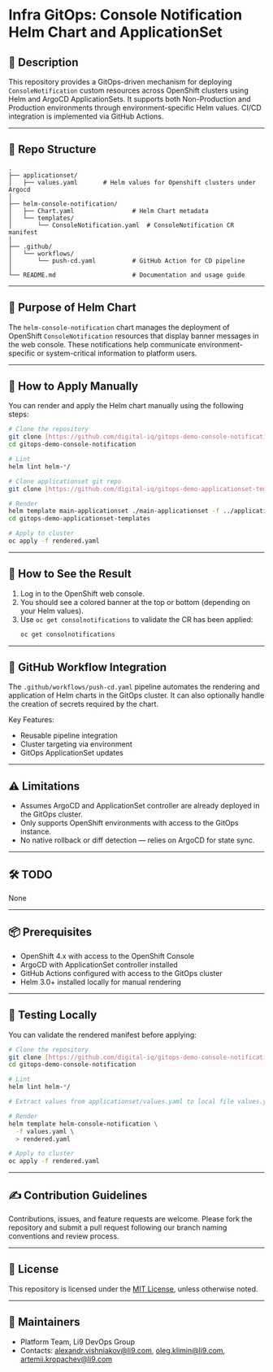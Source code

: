 # Infra GitOps: Console Notification Helm Chart and ApplicationSet

## 📖 Description

This repository provides a GitOps-driven mechanism for deploying `ConsoleNotification` custom resources across OpenShift clusters using Helm and ArgoCD ApplicationSets. It supports both Non-Production and Production environments through environment-specific Helm values. CI/CD integration is implemented via GitHub Actions.

---

## 📁 Repo Structure

```
.
├── applicationset/
│   ├── values.yaml       # Helm values for Openshift clusters under Argocd
│
├── helm-console-notification/
│   ├── Chart.yaml                # Helm Chart metadata
│   └── templates/
│       └── ConsoleNotification.yaml  # ConsoleNotification CR manifest
│
├── .github/
│   └── workflows/
│       └── push-cd.yaml          # GitHub Action for CD pipeline
│
└── README.md                     # Documentation and usage guide
```

---

## 🎯 Purpose of Helm Chart

The `helm-console-notification` chart manages the deployment of OpenShift `ConsoleNotification` resources that display banner messages in the web console. These notifications help communicate environment-specific or system-critical information to platform users.

---

## 🚀 How to Apply Manually

You can render and apply the Helm chart manually using the following steps:

```bash
# Clone the repository
git clone [https://github.com/digital-iq/gitops-demo-console-notification](https://github.com/digital-iq/gitops-demo-console-notification/)
cd gitops-demo-console-notification

# Lint
helm lint helm-*/

# Clone applicationset git repo
git clone [https://github.com/digital-iq/gitops-demo-applicationset-templates](https://github.com/digital-iq/gitops-demo-applicationset-templates/)

# Render
helm template main-applicationset ./main-applicationset -f ../applicationset/values.yaml > rendered.yaml
cd gitops-demo-applicationset-templates

# Apply to cluster
oc apply -f rendered.yaml
```
---

## 👀 How to See the Result

1. Log in to the OpenShift web console.
2. You should see a colored banner at the top or bottom (depending on your Helm values).
3. Use `oc get consolnotifications` to validate the CR has been applied:
   ```bash
   oc get consolnotifications
   ```

---

## 🔄 GitHub Workflow Integration

The `.github/workflows/push-cd.yaml` pipeline automates the rendering and application of Helm charts in the GitOps cluster. It can also optionally handle the creation of secrets required by the chart.

Key Features:
- Reusable pipeline integration
- Cluster targeting via environment
- GitOps ApplicationSet updates

---

## ⚠️ Limitations

- Assumes ArgoCD and ApplicationSet controller are already deployed in the GitOps cluster.
- Only supports OpenShift environments with access to the GitOps instance.
- No native rollback or diff detection — relies on ArgoCD for state sync.

---

## 🛠️ TODO

None

---

## 📦 Prerequisites

- OpenShift 4.x with access to the OpenShift Console
- ArgoCD with ApplicationSet controller installed
- GitHub Actions configured with access to the GitOps cluster
- Helm 3.0+ installed locally for manual rendering

---

## 🧪 Testing Locally

You can validate the rendered manifest before applying:

```bash
# Clone the repository
git clone [https://github.com/digital-iq/gitops-demo-console-notification](https://github.com/digital-iq/gitops-demo-console-notification/)
cd gitops-demo-console-notification

# Lint
helm lint helm-*/

# Extract values from applicationset/values.yaml to local file values.yaml for particular cluster

# Render
helm template helm-console-notification \
  -f values.yaml \
  > rendered.yaml

# Apply to cluster
oc apply -f rendered.yaml
```

---

## ✍️ Contribution Guidelines

Contributions, issues, and feature requests are welcome. Please fork the repository and submit a pull request following our branch naming conventions and review process.

---

## 📄 License

This repository is licensed under the [MIT License](LICENSE), unless otherwise noted.

---

## 👥 Maintainers

- Platform Team, Li9 DevOps Group
- Contacts: alexandr.vishniakov@li9.com, oleg.klimin@li9.com, artemii.kropachev@li9.com
